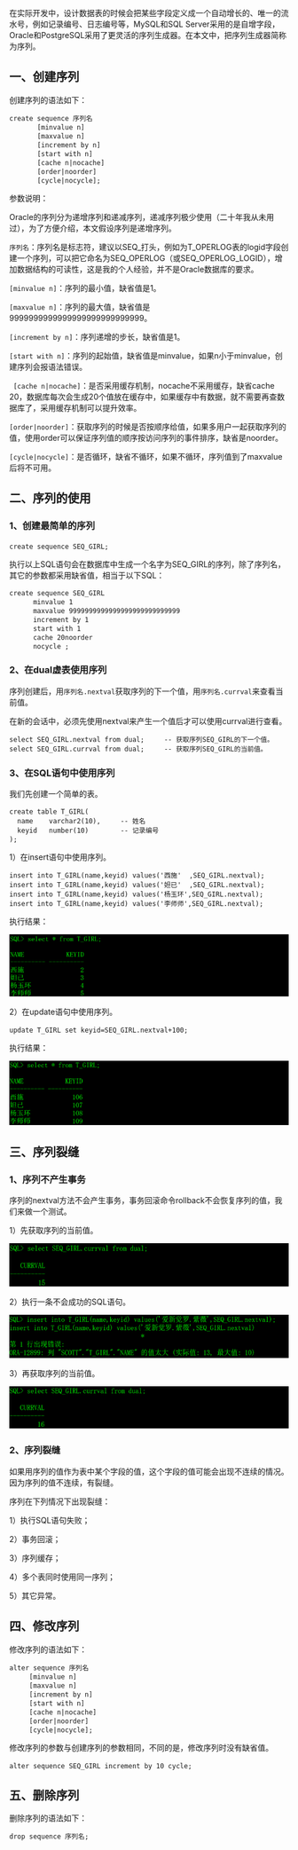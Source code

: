 在实际开发中，设计数据表的时候会把某些字段定义成一个自动增长的、唯一的流水号，例如记录编号、日志编号等，MySQL和SQL Server采用的是自增字段，Oracle和PostgreSQL采用了更灵活的序列生成器。在本文中，把序列生成器简称为序列。

## 一、创建序列

创建序列的语法如下：

```mysql
create sequence 序列名
       [minvalue n]
       [maxvalue n]
       [increment by n]
       [start with n]
       [cache n|nocache]
       [order|noorder]
       [cycle|nocycle];
```


参数说明：

Oracle的序列分为递增序列和递减序列，递减序列极少使用（二十年我从未用过），为了方便介绍，本文假设序列是递增序列。

`序列名`：序列名是标志符，建议以SEQ_打头，例如为T_OPERLOG表的logid字段创建一个序列，可以把它命名为SEQ_OPERLOG（或SEQ_OPERLOG_LOGID），增加数据结构的可读性，这是我的个人经验，并不是Oracle数据库的要求。

`[minvalue n]`：序列的最小值，缺省值是1。

`[maxvalue n]`：序列的最大值，缺省值是9999999999999999999999999999。

`[increment by n]`：序列递增的步长，缺省值是1。

`[start with n]`：序列的起始值，缺省值是minvalue，如果n小于minvalue，创建序列会报语法错误。

` [cache n|nocache]`：是否采用缓存机制，nocache不采用缓存，缺省cache 20，数据库每次会生成20个值放在缓存中，如果缓存中有数据，就不需要再查数据库了，采用缓存机制可以提升效率。

`[order|noorder]`：获取序列的时候是否按顺序给值，如果多用户一起获取序列的值，使用order可以保证序列值的顺序按访问序列的事件排序，缺省是noorder。

`[cycle|nocycle]`：是否循环，缺省不循环，如果不循环，序列值到了maxvalue后将不可用。

## 二、序列的使用

### 1、创建最简单的序列

`create sequence SEQ_GIRL;`

执行以上SQL语句会在数据库中生成一个名字为SEQ_GIRL的序列，除了序列名，其它的参数都采用缺省值，相当于以下SQL：

```mysql
create sequence SEQ_GIRL
      minvalue 1
      maxvalue 9999999999999999999999999999
      increment by 1 
      start with 1 
      cache 20noorder
      nocycle ;
```


### 2、在dual虚表使用序列

序列创建后，用`序列名.nextval`获取序列的下一个值，用`序列名.currval`来查看当前值。

在新的会话中，必须先使用nextval来产生一个值后才可以使用currval进行查看。

```mysql
select SEQ_GIRL.nextval from dual;     -- 获取序列SEQ_GIRL的下一个值。
select SEQ_GIRL.currval from dual;     -- 获取序列SEQ_GIRL的当前值。
```


### 3、在SQL语句中使用序列

我们先创建一个简单的表。

```mysql
create table T_GIRL(
  name    varchar2(10),     -- 姓名
  keyid   number(10)        -- 记录编号
);
```


1）在insert语句中使用序列。

```mysql
insert into T_GIRL(name,keyid) values('西施'  ,SEQ_GIRL.nextval);
insert into T_GIRL(name,keyid) values('妲已'  ,SEQ_GIRL.nextval);
insert into T_GIRL(name,keyid) values('杨玉环',SEQ_GIRL.nextval);
insert into T_GIRL(name,keyid) values('李师师',SEQ_GIRL.nextval);
```


执行结果：

![img](./image/10.1.png)

2）在update语句中使用序列。

`update T_GIRL set keyid=SEQ_GIRL.nextval+100;`

执行结果：

![img](./image/10.2.png)

## 三、序列裂缝

### 1、序列不产生事务

序列的nextval方法不会产生事务，事务回滚命令rollback不会恢复序列的值，我们来做一个测试。

1）先获取序列的当前值。

![img](./image/10.3.png)

2）执行一条不会成功的SQL语句。

![img](./image/10.4.png)

3）再获取序列的当前值。

![img](./image/10.5.png)

### 2、序列裂缝

如果用序列的值作为表中某个字段的值，这个字段的值可能会出现不连续的情况。因为序列的值不连续，有裂缝。

序列在下列情况下出现裂缝：

1）执行SQL语句失败；

2）事务回滚；

3）序列缓存；

4）多个表同时使用同一序列；

5）其它异常。

## 四、修改序列

修改序列的语法如下：

```mysql
alter sequence 序列名
     [minvalue n]
     [maxvalue n]
     [increment by n]
     [start with n]
     [cache n|nocache]
     [order|noorder]
     [cycle|nocycle];
```


修改序列的参数与创建序列的参数相同，不同的是，修改序列时没有缺省值。

`alter sequence SEQ_GIRL increment by 10 cycle;`

## 五、删除序列

删除序列的语法如下：

`drop sequence 序列名;`
